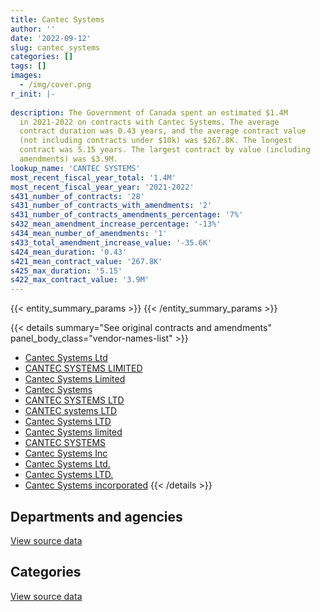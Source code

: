 ```yaml
---
title: Cantec Systems
author: ''
date: '2022-09-12'
slug: cantec_systems
categories: []
tags: []
images:
  - /img/cover.png
r_init: |-
  
description: The Government of Canada spent an estimated $1.4M
  in 2021-2022 on contracts with Cantec Systems. The average
  contract duration was 0.43 years, and the average contract value
  (not including contracts under $10k) was $267.8K. The longest
  contract was 5.15 years. The largest contract by value (including
  amendments) was $3.9M.
lookup_name: 'CANTEC SYSTEMS'
most_recent_fiscal_year_total: '1.4M'
most_recent_fiscal_year_year: '2021-2022'
s431_number_of_contracts: '28'
s431_number_of_contracts_with_amendments: '2'
s431_number_of_contracts_amendments_percentage: '7%'
s432_mean_amendment_increase_percentage: '-13%'
s434_mean_number_of_amendments: '1'
s433_total_amendment_increase_value: '-35.6K'
s424_mean_duration: '0.43'
s421_mean_contract_value: '267.8K'
s425_max_duration: '5.15'
s422_max_contract_value: '3.9M'
---
```


<script src="/rmarkdown-libs/htmlwidgets/htmlwidgets.js"></script>
<link href="/rmarkdown-libs/datatables-css/datatables-crosstalk.css" rel="stylesheet" />
<script src="/rmarkdown-libs/datatables-binding/datatables.js"></script>
<script src="/rmarkdown-libs/jquery/jquery-3.6.0.min.js"></script>
<link href="/rmarkdown-libs/dt-core-bootstrap/css/dataTables.bootstrap.min.css" rel="stylesheet" />
<link href="/rmarkdown-libs/dt-core-bootstrap/css/dataTables.bootstrap.extra.css" rel="stylesheet" />
<script src="/rmarkdown-libs/dt-core-bootstrap/js/jquery.dataTables.min.js"></script>
<script src="/rmarkdown-libs/dt-core-bootstrap/js/dataTables.bootstrap.min.js"></script>
<link href="/rmarkdown-libs/crosstalk/css/crosstalk.min.css" rel="stylesheet" />
<script src="/rmarkdown-libs/crosstalk/js/crosstalk.min.js"></script>
<script src="/rmarkdown-libs/htmlwidgets/htmlwidgets.js"></script>
<link href="/rmarkdown-libs/datatables-css/datatables-crosstalk.css" rel="stylesheet" />
<script src="/rmarkdown-libs/datatables-binding/datatables.js"></script>
<script src="/rmarkdown-libs/jquery/jquery-3.6.0.min.js"></script>
<link href="/rmarkdown-libs/dt-core-bootstrap/css/dataTables.bootstrap.min.css" rel="stylesheet" />
<link href="/rmarkdown-libs/dt-core-bootstrap/css/dataTables.bootstrap.extra.css" rel="stylesheet" />
<script src="/rmarkdown-libs/dt-core-bootstrap/js/jquery.dataTables.min.js"></script>
<script src="/rmarkdown-libs/dt-core-bootstrap/js/dataTables.bootstrap.min.js"></script>
<link href="/rmarkdown-libs/crosstalk/css/crosstalk.min.css" rel="stylesheet" />
<script src="/rmarkdown-libs/crosstalk/js/crosstalk.min.js"></script>

{{< entity_summary_params >}}
{{< /entity_summary_params >}}

{{< details summary="See original contracts and amendments" panel_body_class="vendor-names-list" >}}
- [Cantec Systems Ltd](https://search.open.canada.ca/en/ct/?sort=contract_value_f%20desc&page=1&search_text=%22Cantec%20Systems%20Ltd%22)
- [CANTEC SYSTEMS LIMITED](https://search.open.canada.ca/en/ct/?sort=contract_value_f%20desc&page=1&search_text=%22CANTEC%20SYSTEMS%20LIMITED%22)
- [Cantec Systems Limited](https://search.open.canada.ca/en/ct/?sort=contract_value_f%20desc&page=1&search_text=%22Cantec%20Systems%20Limited%22)
- [Cantec Systems](https://search.open.canada.ca/en/ct/?sort=contract_value_f%20desc&page=1&search_text=%22Cantec%20Systems%22)
- [CANTEC SYSTEMS LTD](https://search.open.canada.ca/en/ct/?sort=contract_value_f%20desc&page=1&search_text=%22CANTEC%20SYSTEMS%20LTD%22)
- [CANTEC systems LTD](https://search.open.canada.ca/en/ct/?sort=contract_value_f%20desc&page=1&search_text=%22CANTEC%20systems%20LTD%22)
- [Cantec Systems LTD](https://search.open.canada.ca/en/ct/?sort=contract_value_f%20desc&page=1&search_text=%22Cantec%20Systems%20LTD%22)
- [Cantec Systems limited](https://search.open.canada.ca/en/ct/?sort=contract_value_f%20desc&page=1&search_text=%22Cantec%20Systems%20limited%22)
- [CANTEC SYSTEMS](https://search.open.canada.ca/en/ct/?sort=contract_value_f%20desc&page=1&search_text=%22CANTEC%20SYSTEMS%22)
- [Cantec Systems Inc](https://search.open.canada.ca/en/ct/?sort=contract_value_f%20desc&page=1&search_text=%22Cantec%20Systems%20Inc%22)
- [Cantec Systems Ltd.](https://search.open.canada.ca/en/ct/?sort=contract_value_f%20desc&page=1&search_text=%22Cantec%20Systems%20Ltd.%22)
- [Cantec Systems LTD.](https://search.open.canada.ca/en/ct/?sort=contract_value_f%20desc&page=1&search_text=%22Cantec%20Systems%20LTD.%22)
- [Cantec Systems incorporated](https://search.open.canada.ca/en/ct/?sort=contract_value_f%20desc&page=1&search_text=%22Cantec%20Systems%20incorporated%22)
{{< /details >}}

## Departments and agencies

<div id="htmlwidget-1" style="width:100%;height:auto;" class="datatables html-widget"></div>
<script type="application/json" data-for="htmlwidget-1">{"x":{"style":"bootstrap","filter":"none","vertical":false,"data":[["<a href=\"/departments/dnd-mdn/\">National Defence<\/a>"],[1575210.25],[2394358.04],[1909624.63],[1414062.64]],"container":"<table class=\"table table-striped table-hover row-border order-column display\">\n  <thead>\n    <tr>\n      <th>Department<\/th>\n      <th>2018-2019<\/th>\n      <th>2019-2020<\/th>\n      <th>2020-2021<\/th>\n      <th>2021-2022<\/th>\n    <\/tr>\n  <\/thead>\n<\/table>","options":{"order":[[4,"desc"]],"pageLength":10,"autoWidth":true,"columnDefs":[{"targets":1,"render":"function(data, type, row, meta) {\n    return type !== 'display' ? data : DTWidget.formatCurrency(data, \"$\", 2, 3, \",\", \".\", true, null);\n  }"},{"targets":2,"render":"function(data, type, row, meta) {\n    return type !== 'display' ? data : DTWidget.formatCurrency(data, \"$\", 2, 3, \",\", \".\", true, null);\n  }"},{"targets":3,"render":"function(data, type, row, meta) {\n    return type !== 'display' ? data : DTWidget.formatCurrency(data, \"$\", 2, 3, \",\", \".\", true, null);\n  }"},{"targets":4,"render":"function(data, type, row, meta) {\n    return type !== 'display' ? data : DTWidget.formatCurrency(data, \"$\", 2, 3, \",\", \".\", true, null);\n  }"},{"width":"16%","targets":[1,2,3,4]},{"className":"dt-right","targets":[1,2,3,4]}],"orderClasses":false}},"evals":["options.columnDefs.0.render","options.columnDefs.1.render","options.columnDefs.2.render","options.columnDefs.3.render"],"jsHooks":[]}</script>
<p class="text-right">
<a href="https://github.com/GoC-Spending/contracts-data/tree/main/data/out/vendors/cantec_systems/summary_by_fiscal_year_by_department.csv" class="source-data-link btn btn-link">View source data</a>
</p>

## Categories

<div id="htmlwidget-2" style="width:100%;height:auto;" class="datatables html-widget"></div>
<script type="application/json" data-for="htmlwidget-2">{"x":{"style":"bootstrap","filter":"none","vertical":false,"data":[["<a href=\"/categories/facilities_and_construction/\">Facilities and construction<\/a>","<a href=\"/categories/industrial_products_and_services/\">Industrial products and services<\/a>"],[null,1575210.25],[null,2394358.04],[14246.4,1895378.23],[null,1414062.64]],"container":"<table class=\"table table-striped table-hover row-border order-column display\">\n  <thead>\n    <tr>\n      <th>Category<\/th>\n      <th>2018-2019<\/th>\n      <th>2019-2020<\/th>\n      <th>2020-2021<\/th>\n      <th>2021-2022<\/th>\n    <\/tr>\n  <\/thead>\n<\/table>","options":{"order":[[4,"desc"]],"dom":"t","pageLength":30,"autoWidth":true,"columnDefs":[{"targets":1,"render":"function(data, type, row, meta) {\n    return type !== 'display' ? data : DTWidget.formatCurrency(data, \"$\", 2, 3, \",\", \".\", true, null);\n  }"},{"targets":2,"render":"function(data, type, row, meta) {\n    return type !== 'display' ? data : DTWidget.formatCurrency(data, \"$\", 2, 3, \",\", \".\", true, null);\n  }"},{"targets":3,"render":"function(data, type, row, meta) {\n    return type !== 'display' ? data : DTWidget.formatCurrency(data, \"$\", 2, 3, \",\", \".\", true, null);\n  }"},{"targets":4,"render":"function(data, type, row, meta) {\n    return type !== 'display' ? data : DTWidget.formatCurrency(data, \"$\", 2, 3, \",\", \".\", true, null);\n  }"},{"width":"16%","targets":[1,2,3,4]},{"className":"dt-right","targets":[1,2,3,4]}],"orderClasses":false,"lengthMenu":[10,25,30,50,100]}},"evals":["options.columnDefs.0.render","options.columnDefs.1.render","options.columnDefs.2.render","options.columnDefs.3.render"],"jsHooks":[]}</script>
<p class="text-right">
<a href="https://github.com/GoC-Spending/contracts-data/tree/main/data/out/vendors/cantec_systems/summary_by_fiscal_year_by_category.csv" class="source-data-link btn btn-link">View source data</a>
</p>
